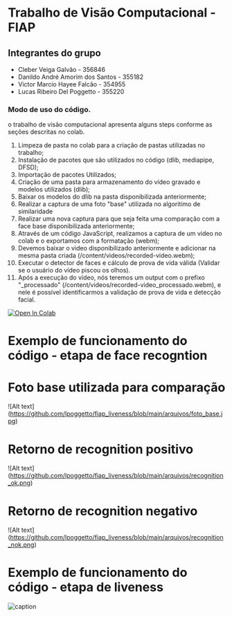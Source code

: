 # Trabalho de Visão Computacional - FIAP

## Integrantes do grupo
* Cleber Veiga Galvão - 356846
* Danildo André Amorim dos Santos - 355182
* Victor Marcio Hayee Falcão -  354955
* Lucas Ribeiro Del Poggetto - 355220 

### Modo de uso do código.

o trabalho de visão computacional apresenta alguns steps conforme as seções descritas no colab.

1. Limpeza de pasta no colab para a criação de pastas utilizadas no trabalho;
2. Instalação de pacotes que são utilizados no código (dlib, mediapipe, DFSD);
3. Importação de pacotes Utilizados;
4. Criação de uma pasta para armazenamento do vídeo gravado e modelos utilizados (dlib);
5. Baixar os modelos do dlib na pasta disponibilizada anteriormente;
6. Realizar a captura de uma foto "base" utilizada no algoritimo de similaridade
7. Realizar uma nova captura para que seja feita uma comparação com a face base disponibilizada anteriormente;
9. Através de um código JavaScript, realizamos a captura de um video no colab e o exportamos com a formatação (webm);
10. Devemos baixar o video disponibilizado anteriormente e adicionar na mesma pasta criada (/content/videos/recorded-video.webm);
11. Executar o detector de faces e cálculo de prova de vida válida (Validar se o usuário do vídeo piscou os olhos).
12. Após a execução do vídeo, nós teremos um output com o prefixo "_processado" (/content/videos/recorded-video_processado.webm), e nele é possível identificarmos a validação de prova de vida e detecção facial.

<a target="_blank" href="https://colab.research.google.com/github/lpoggetto/fiap_liveness/blob/main/trabalho_computer_vision.ipynb">
  <img src="https://colab.research.google.com/assets/colab-badge.svg" alt="Open In Colab"/>
</a>

# Exemplo de funcionamento do código - etapa de face recogntion

# Foto base utilizada para comparação
![Alt text] (https://github.com/lpoggetto/fiap_liveness/blob/main/arquivos/foto_base.jpg)

# Retorno de recognition positivo
![Alt text] (https://github.com/lpoggetto/fiap_liveness/blob/main/arquivos/recognition_ok.png)

# Retorno de recognition negativo
![Alt text] (https://github.com/lpoggetto/fiap_liveness/blob/main/arquivos/recognition_nok.png)

# Exemplo de funcionamento do código - etapa de liveness
![caption](https://github.com/lpoggetto/fiap_liveness/blob/main/arquivos/recorded-video_processado.gif)
